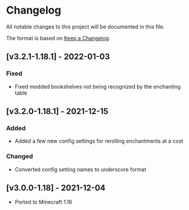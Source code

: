 # Changelog
All notable changes to this project will be documented in this file.

The format is based on [Keep a Changelog].

## [v3.2.1-1.18.1] - 2022-01-03
### Fixed
- Fixed modded bookshelves not being recognized by the enchanting table

## [v3.2.0-1.18.1] - 2021-12-15
### Added
- Added a few new config settings for rerolling enchantments at a cost
### Changed
- Converted config setting names to underscore format

## [v3.0.0-1.18] - 2021-12-04
- Ported to Minecraft 1.18

[Keep a Changelog]: https://keepachangelog.com/en/1.0.0/